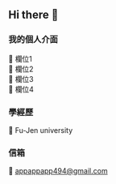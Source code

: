 ## Hi there 👋

<!--
**MING49663/MING49663** is a ✨ _special_ ✨ repository because its `README.md` (this file) appears on your GitHub profile.

Here are some ideas to get you started:

- 🔭 I’m currently working on ...
- 🌱 I’m currently learning ...
- 👯 I’m looking to collaborate on ...
- 🤔 I’m looking for help with ...
- 💬 Ask me about ...
- 📫 How to reach me: ...
- 😄 Pronouns: ...
- ⚡ Fun fact: ...
-->

### 我的個人介面 
:lion: 欄位1 \
:tiger2: 欄位2 \
:cake: 欄位3 \
:apple: 欄位4

### 學經歷
:ant: Fu-Jen university

### 信箱
:ant: appappapp494@gmail.com

